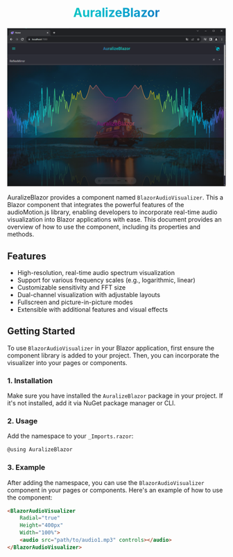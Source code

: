 
<center>
<h1 style="background: linear-gradient(to right, #0bc, #2cb, #0bc, #09c, #36b, #2cb); background-clip: text; color: transparent;">
  AuralizeBlazor
</h1>
</center>

![alt text](https://raw.githubusercontent.com/fgilde/AuralizeBlazor/master/AuralizeBlazor/screenshot1.png)

AuralizeBlazor provides a component named `BlazorAudioVisualizer`.
This a Blazor component that integrates the powerful features of the audioMotion.js library, enabling developers to incorporate real-time audio visualization into Blazor applications with ease. This document provides an overview of how to use the component, including its properties and methods.

## Features

- High-resolution, real-time audio spectrum visualization
- Support for various frequency scales (e.g., logarithmic, linear)
- Customizable sensitivity and FFT size
- Dual-channel visualization with adjustable layouts
- Fullscreen and picture-in-picture modes
- Extensible with additional features and visual effects

## Getting Started

To use `BlazorAudioVisualizer` in your Blazor application, first ensure the component library is added to your project. Then, you can incorporate the visualizer into your pages or components.

### 1. Installation

Make sure you have installed the `AuralizeBlazor` package in your project. If it's not installed, add it via NuGet package manager or CLI.

### 2. Usage

Add the namespace to your `_Imports.razor`:

```c#
@using AuralizeBlazor
```

### 3. Example
After adding the namespace, you can use the `BlazorAudioVisualizer` component in your pages or components. Here's an example of how to use the component:

```html
<BlazorAudioVisualizer        
    Radial="true"
    Height="400px"
    Width="100%">    
    <audio src="path/to/audio1.mp3" controls></audio>
</BlazorAudioVisualizer>

```